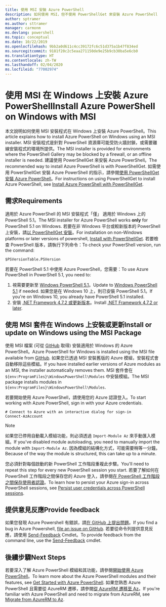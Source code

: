 ```yaml
---
title: 使用 MSI 安裝 Azure PowerShell
description: 如何使用 MSI，但不使用 PowerShellGet 來安裝 Azure PowerShell
author: sptramer
ms.author: sttramer
manager: carmonm
ms.devlang: powershell
ms.topic: conceptual
ms.date: 10/22/2019
ms.openlocfilehash: 9bb2a0d611c4cc39172fc6c51d375a1b47f834ed
ms.sourcegitcommit: 9181f20c2c5eaa271150de9e25b9cb30ba5e6cb0
ms.translationtype: HT
ms.contentlocale: zh-TW
ms.lasthandoff: 02/04/2020
ms.locfileid: "77002974"
---
```

# <a name="install-azure-powershell-on-windows-with-msi"></a><span data-ttu-id="10dfb-103">使用 MSI 在 Windows 上安裝 Azure PowerShell</span><span class="sxs-lookup"><span data-stu-id="10dfb-103">Install Azure PowerShell on Windows with MSI</span></span>

<span data-ttu-id="10dfb-104">本文說明如何使用 MSI 安裝程式在 Windows 上安裝 Azure PowerShell。</span><span class="sxs-lookup"><span data-stu-id="10dfb-104">This article explains how to install Azure PowerShell on Windows using an MSI installer.</span></span> <span data-ttu-id="10dfb-105">MSI 安裝程式是針對 PowerShell 資源庫可能受防火牆封鎖，或需要離線安裝程式的環境所提供。</span><span class="sxs-lookup"><span data-stu-id="10dfb-105">The MSI installer is provided for environments where the PowerShell Gallery may be blocked by a firewall, or an offline installer is needed.</span></span> <span data-ttu-id="10dfb-106">建議使用 PowerShellGet 來安裝 Azure PowerShell。</span><span class="sxs-lookup"><span data-stu-id="10dfb-106">The recommended way to install Azure PowerShell is with PowerShellGet.</span></span> <span data-ttu-id="10dfb-107">如需使用 PowerShellGet 安裝 Azure PowerShell 的指示，請參閱[使用 PowerShellGet 安裝 Azure PowerShell](install-az-ps.md)。</span><span class="sxs-lookup"><span data-stu-id="10dfb-107">For instructions on using PowerShellGet to install Azure PowerShell, see [Install Azure PowerShell with PowerShellGet](install-az-ps.md).</span></span>

## <a name="requirements"></a><span data-ttu-id="10dfb-108">需求</span><span class="sxs-lookup"><span data-stu-id="10dfb-108">Requirements</span></span>

<span data-ttu-id="10dfb-109">適用於 Azure PowerShell 的 MSI 安裝程式「僅」  適用於 Windows 上的 PowerShell 5.1。</span><span class="sxs-lookup"><span data-stu-id="10dfb-109">The MSI installer for Azure PowerShell works __only__ for PowerShell 5.1 on Windows.</span></span> <span data-ttu-id="10dfb-110">若要在非 Windows 平台或較新版本的 PowerShell 上安裝，請[以 PowerShellGet 安裝](install-az-ps.md)。</span><span class="sxs-lookup"><span data-stu-id="10dfb-110">For installation on non-Windows platforms or later versions of powershell, [Install with PowerShellGet](install-az-ps.md).</span></span>
<span data-ttu-id="10dfb-111">若要檢查 PowerShell 版本，請執行下列命令：</span><span class="sxs-lookup"><span data-stu-id="10dfb-111">To check your PowerShell version, run the command:</span></span>

```powershell-interactive
$PSVersionTable.PSVersion
```

<span data-ttu-id="10dfb-112">若要在 PowerShell 5.1 中使用 Azure PowerShell，您需要：</span><span class="sxs-lookup"><span data-stu-id="10dfb-112">To use Azure PowerShell in PowerShell 5.1, you need to:</span></span>

1. <span data-ttu-id="10dfb-113">視需要更新至 [Windows PowerShell 5.1](/powershell/scripting/install/installing-windows-powershell#upgrading-existing-windows-powershell)。</span><span class="sxs-lookup"><span data-stu-id="10dfb-113">Update to [Windows PowerShell 5.1](/powershell/scripting/install/installing-windows-powershell#upgrading-existing-windows-powershell) if needed.</span></span> <span data-ttu-id="10dfb-114">如果您是在 Windows 10 上，則已安裝 PowerShell 5.1。</span><span class="sxs-lookup"><span data-stu-id="10dfb-114">If you're on Windows 10, you already have PowerShell 5.1 installed.</span></span>
2. <span data-ttu-id="10dfb-115">安裝 [.NET Framework 4.7.2 或更新版本](/dotnet/framework/install)。</span><span class="sxs-lookup"><span data-stu-id="10dfb-115">Install [.NET Framework 4.7.2 or later](/dotnet/framework/install).</span></span>

## <a name="install-or-update-on-windows-using-the-msi-package"></a><span data-ttu-id="10dfb-116">使用 MSI 套件在 Windows 上安裝或更新</span><span class="sxs-lookup"><span data-stu-id="10dfb-116">Install or update on Windows using the MSI Package</span></span>

<span data-ttu-id="10dfb-117">使用 MSI 檔案 (可從 [GitHub](https://github.com/Azure/azure-powershell/releases/tag/v3.3.0-January2020) 取得) 安裝適用於 Windows 的 Azure PowerShell。</span><span class="sxs-lookup"><span data-stu-id="10dfb-117">Azure PowerShell for Windows is installed using the MSI file available from [GitHub](https://github.com/Azure/azure-powershell/releases/tag/v3.3.0-January2020).</span></span> <span data-ttu-id="10dfb-118">如果您已透過 MSI 安裝舊版的 Azure 模組，安裝程式會自動移除這些模組。</span><span class="sxs-lookup"><span data-stu-id="10dfb-118">If you have installed earlier versions of Azure modules as an MSI, the installer automatically removes them.</span></span> <span data-ttu-id="10dfb-119">MSI 套件會在 `${env:ProgramFiles}\WindowsPowerShell\Modules` 中安裝模組。</span><span class="sxs-lookup"><span data-stu-id="10dfb-119">The MSI package installs modules in `${env:ProgramFiles}\WindowsPowerShell\Modules`.</span></span>

<span data-ttu-id="10dfb-120">若要開始使用 Azure PowerShell，請使用您的 Azure 認證登入。</span><span class="sxs-lookup"><span data-stu-id="10dfb-120">To start working with Azure PowerShell, sign in with your Azure credentials.</span></span>

```powershell-interactive
# Connect to Azure with an interactive dialog for sign-in
Connect-AzAccount
```

> [!NOTE]
>
> <span data-ttu-id="10dfb-121">如果您已停用自動載入模組功能，則必須透過 `Import-Module Az` 來手動匯入模組。</span><span class="sxs-lookup"><span data-stu-id="10dfb-121">If you've disabled module autoloading, you need to manually import the module with `Import-Module Az`.</span></span> <span data-ttu-id="10dfb-122">因為模組的結構化方式，可能需要稍等一分鐘。</span><span class="sxs-lookup"><span data-stu-id="10dfb-122">Because of the way the module is structured, this can take up to a minute.</span></span>

<span data-ttu-id="10dfb-123">您必須針對每個啟動的新 PowerShell 工作階段重複此步驟。</span><span class="sxs-lookup"><span data-stu-id="10dfb-123">You'll need to repeat this step for every new PowerShell session you start.</span></span> <span data-ttu-id="10dfb-124">若要了解如何在 PowerShell 工作階段之間保存您的 Azure 登入，請參閱[在 PowerShell 工作階段之間保存使用者認證](context-persistence.md)。</span><span class="sxs-lookup"><span data-stu-id="10dfb-124">To learn how to persist your Azure sign-in across PowerShell sessions, see [Persist user credentials across PowerShell sessions](context-persistence.md).</span></span>

## <a name="provide-feedback"></a><span data-ttu-id="10dfb-125">提供意見反應</span><span class="sxs-lookup"><span data-stu-id="10dfb-125">Provide feedback</span></span>

<span data-ttu-id="10dfb-126">如果您發現 Azure Powershell 有錯誤，請[在 GitHub 上提出問題](https://github.com/Azure/azure-powershell/issues)。</span><span class="sxs-lookup"><span data-stu-id="10dfb-126">If you find a bug in Azure Powershell, [file an issue on GitHub](https://github.com/Azure/azure-powershell/issues).</span></span>
<span data-ttu-id="10dfb-127">若要從命令列提供意見反應，請使用 [Send-Feedback](/powershell/module/az.accounts/send-feedback) Cmdlet。</span><span class="sxs-lookup"><span data-stu-id="10dfb-127">To provide feedback from the command line, use the [Send-Feedback](/powershell/module/az.accounts/send-feedback) cmdlet.</span></span>

## <a name="next-steps"></a><span data-ttu-id="10dfb-128">後續步驟</span><span class="sxs-lookup"><span data-stu-id="10dfb-128">Next Steps</span></span>

<span data-ttu-id="10dfb-129">若要深入了解 Azure PowerShell 模組和其功能，請參閱[開始使用 Azure PowerShell](get-started-azureps.md)。</span><span class="sxs-lookup"><span data-stu-id="10dfb-129">To learn more about the Azure PowerShell modules and their features, see [Get Started with Azure PowerShell](get-started-azureps.md).</span></span>
<span data-ttu-id="10dfb-130">如果您熟悉 Azure PowerShell 且需要從 AzureRM 遷移，請參閱[從 AzureRM 遷移至 Az](migrate-from-azurerm-to-az.md)。</span><span class="sxs-lookup"><span data-stu-id="10dfb-130">If you're familiar with Azure PowerShell and need to migrate from AzureRM, see [Migrate from AzureRM to Az](migrate-from-azurerm-to-az.md).</span></span>
